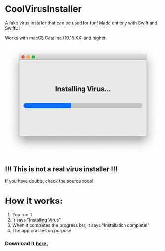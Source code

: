 # CoolVirusInstaller
A fake virus installer that can be used for fun! Made entierly with Swift and SwiftUI

Works with macOS Catalina (10.15.XX) and higher

![CoolVirusInstaller in action](https://github.com/savagegod22/CoolVirusInstaller/blob/main/Screen%20Shot%202020-11-05%20at%201.24.15%20PM.png)

## !!! This is not a real virus installer !!!
If you have doubts, check the source code!

# How it works:

1. You run it
2. It says "Installing Virus"
3. When it completes the progress bar, it says "Installation complete!"
4. The app crashes on purpose

### Download it [here.](https://github.com/savagegod22/CoolVirusInstaller/releases/download/1.0/CoolVirusInstaller.1.0.dmg)
